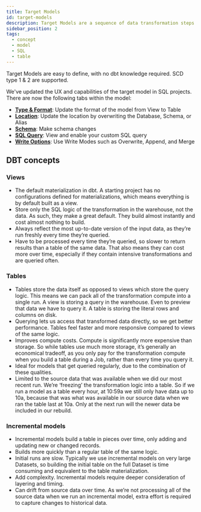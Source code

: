 ```yaml
---
title: Target Models
id: target-models
description: Target Models are a sequence of data transformation steps which define a single table or view
sidebar_position: 2
tags:
  - concept
  - model
  - SQL
  - table
---
```


Target Models are easy to define, with no dbt knowledge required. SCD type 1 & 2 are supported.

We've updated the UX and capabilities of the target model in SQL projects. There are now the following tabs within the model:

- **[Type & Format](type-and-format.md)**: Update the format of the model from View to Table
- **[Location](location.md)**: Update the location by overwriting the Database, Schema, or Alias
- **[Schema](schema.md)**: Make schema changes
- **[SQL Query](sql-query.md)**: View and enable your custom SQL query
- **[Write Options](write-options.md)**: Use Write Modes such as Overwrite, Append, and Merge

## DBT concepts

### Views​

- The default materialization in dbt. A starting project has no configurations defined for materializations, which means everything is by default built as a view.
- Store only the SQL logic of the transformation in the warehouse, not the data. As such, they make a great default. They build almost instantly and cost almost nothing to build.
- Always reflect the most up-to-date version of the input data, as they’re run freshly every time they’re queried.
- Have to be processed every time they’re queried, so slower to return results than a table of the same data. That also means they can cost more over time, especially if they contain intensive transformations and are queried often.

### Tables​

- Tables store the data itself as opposed to views which store the query logic. This means we can pack all of the transformation compute into a single run. A view is storing a query in the warehouse. Even to preview that data we have to query it. A table is storing the literal rows and columns on disk.
- Querying lets us access that transformed data directly, so we get better performance. Tables feel faster and more responsive compared to views of the same logic.
- Improves compute costs. Compute is significantly more expensive than storage. So while tables use much more storage, it’s generally an economical tradeoff, as you only pay for the transformation compute when you build a table during a Job, rather than every time you query it.
- Ideal for models that get queried regularly, due to the combination of these qualities.
- Limited to the source data that was available when we did our most recent run. We’re ‘freezing’ the transformation logic into a table. So if we run a model as a table every hour, at 10:59a we still only have data up to 10a, because that was what was available in our source data when we ran the table last at 10a. Only at the next run will the newer data be included in our rebuild.

### Incremental models​

- Incremental models build a table in pieces over time, only adding and updating new or changed records.
- Builds more quickly than a regular table of the same logic.
- Initial runs are slow. Typically we use incremental models on very large Datasets, so building the initial table on the full Dataset is time consuming and equivalent to the table materialization.
- Add complexity. Incremental models require deeper consideration of layering and timing.
- Can drift from source data over time. As we’re not processing all of the source data when we run an incremental model, extra effort is required to capture changes to historical data.
